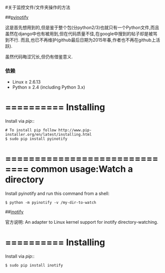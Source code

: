 #关于监控文件/文件夹操作的方法


##[pyinotify](https://github.com/seb-m/pyinotify)

这是首先想用到的,但是鉴于整个包(分python2/3)也就只有一个Python文件,而且虽然在django中也有被用到,但在代码质量不佳,在google中搜到的帖子却是被骂到不行.
而且,也已不再维护(github最后日期为2015年春,作者也不再在github上活跃).

虽然代码晦涩冗长,但仍有借鉴意义.

### 依赖

* Linux ≥ 2.6.13
* Python ≥ 2.4 (including Python 3.x)


==========
Installing
==========

Install via *pip*::

    # To install pip follow http://www.pip-installer.org/en/latest/installing.html
    $ sudo pip install pyinotify
    

==============================
common usage:Watch a directory
==============================

Install pyinotify and run this command from a shell:

    $ python -m pyinotify -v /my-dir-to-watch



##[inotify](https://pypi.python.org/pypi/inotify)

官方说明: An adapter to Linux kernel support for inotify directory-watching.

==========
Installing
==========

Install via *pip*::

    $ sudo pip install inotify
